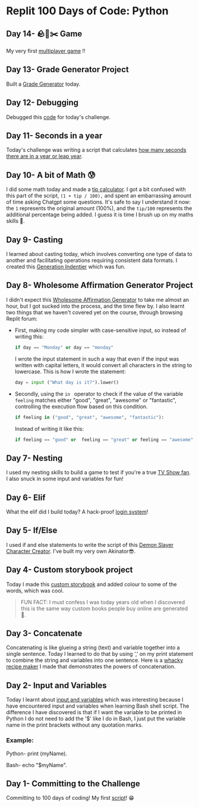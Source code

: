 # Replit 100 Days of Code: Python


## Day 14- 🪨📄✂️ Game
My very first [multiplayer game](https://replit.com/@AnesuMasawi/day-14100-days) !!

## Day 13- Grade Generator Project
Built a [Grade Generator](https://replit.com/@AnesuMasawi/day-13100-days) today.

## Day 12- Debugging
Debugged this [code](https://replit.com/@AnesuMasawi/day-12100-days#main.py) for today's challenge.

## Day 11- Seconds in a year
Today's challenge was writing a script that calculates [how many seconds there are in a year or leap year](https://replit.com/@AnesuMasawi/day-11100-days#main.py).

## Day 10- A bit of Math 😰
I did some math today and made a [tip calculator](https://replit.com/@AnesuMasawi/day-10100-days). I got a bit confused with this part of the script, ``` (1 + tip / 100), ``` and spent an embarrassing amount of time asking Chatgpt some questions. It's safe to say I understand it now: the ```1``` represents the original amount (100%), and the ```tip/100``` represents the additional percentage being added. I guess it is time I brush up on my maths skills 🫣.

## Day 9- Casting
I learned about casting today, which involves converting one type of data to another and facilitating operations requiring consistent data formats. I created this [Generation Indentier](https://replit.com/@AnesuMasawi/day-9-100-days) which was fun.


## Day 8- Wholesome Affirmation Generator Project
I didn't expect this [Wholesome Affirmation Generator](https://replit.com/@AnesuMasawi/day-8-100-days) to take me almost an hour, but I got sucked into the process, and the time flew by. I also learnt two things that we haven't covered yet on the course, through browsing Replit forum:
+ First, making my code simpler with case-sensitive input, so instead of writing this:
  ```python
  if day == "Monday" or day == "monday"
  ```
   I wrote the input statement in such a way that even if the input was written with capital letters, it would convert all characters in the string to lowercase. This is how I wrote the statement:
  ```python
  day = input ("What day is it?").lower()
  ```
 + Secondly, using the ```in ``` operator to check if the value of the variable ```feeling``` matches either "good", "great", "awesome" or "fantastic", controlling the execution flow based on this condition.
    ```python
    if feeling in ("good", "great", "awesome", "fantastic"):
    ```
    Instead of writing it like this:
   ```python
   if feeling == "good" or  feeling == "great" or feeling == "awesome" or feeling == "fantastic":
   ```

## Day 7- Nesting
I used my nesting skills to build a game to test if you're a true [TV Show fan](https://replit.com/@AnesuMasawi/day-7100-days). I also snuck in some input and variables for fun!

## Day 6- Elif
What the elif did I build today? A hack-proof [login system](https://replit.com/@AnesuMasawi/day6100-days)!


## Day 5- If/Else
  I used if and else statements to write the script of this [Demon Slayer Character Creator](https://replit.com/@AnesuMasawi/day5100-days). I've  built my very own Akinator😎.

## Day 4- Custom storybook project
  Today I made this [custom storybook](https://replit.com/@AnesuMasawi/day4100-days) and added colour to some of the words, which was cool.
  
  > FUN FACT:
  >I must confess I was today years old when I discovered this is the same way custom books people buy online are generated 🤯.

## Day 3- Concatenate
Concatenating is like glueing a string (text) and variable together into a single sentence. Today I learned to do that by using ',' on my print statement to combine the string and variables into one sentence. Here is a [whacky recipe maker](https://replit.com/@AnesuMasawi/day-3100-days#main.py) I made that demonstrates the powers of concatenation.


## Day 2- Input and Variables
Today I learnt about [input and variables](https://replit.com/@AnesuMasawi/day2100-days) which was interesting because I have encountered input and variables when learning Bash shell script. The difference I have discovered is that if I want the variable to be printed in Python I do not need to add the '$' like I do in Bash, I just put the variable name in the print brackets without any quotation marks.

### Example:
Python- print (myName).

Bash-   echo "$myName".

## Day 1- Committing to the Challenge
Committing to 100 days of coding!
My first [script](https://replit.com/@AnesuMasawi/Day-1100-days#main%20(copy).py)! 😁
